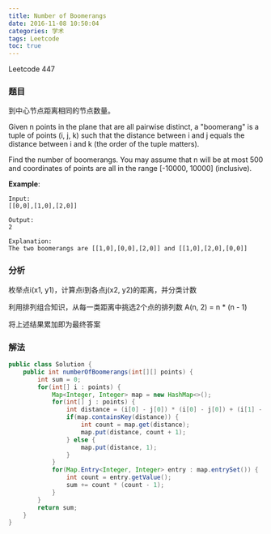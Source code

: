 ```yaml
---
title: Number of Boomerangs
date: 2016-11-08 10:50:04
categories: 学术
tags: Leetcode
toc: true
---
```


Leetcode 447

### 题目

到中心节点距离相同的节点数量。

Given n points in the plane that are all pairwise distinct, a "boomerang" is a tuple of points (i, j, k) such that the distance between i and j equals the distance between i and k (the order of the tuple matters).

Find the number of boomerangs. You may assume that n will be at most 500 and coordinates of points are all in the range \[-10000, 10000\] (inclusive).

__Example__:

```
Input:
[[0,0],[1,0],[2,0]]

Output:
2

Explanation:
The two boomerangs are [[1,0],[0,0],[2,0]] and [[1,0],[2,0],[0,0]]
```

### 分析

枚举点i(x1, y1)，计算点i到各点j(x2, y2)的距离，并分类计数

利用排列组合知识，从每一类距离中挑选2个点的排列数 A(n, 2) = n * (n - 1)

将上述结果累加即为最终答案

### 解法

```java
public class Solution {
    public int numberOfBoomerangs(int[][] points) {
        int sum = 0;
        for(int[] i : points) {
            Map<Integer, Integer> map = new HashMap<>();
            for(int[] j : points) {
                int distance = (i[0] - j[0]) * (i[0] - j[0]) + (i[1] - j[1]) * (i[1] - j[1]);
                if(map.containsKey(distance)) {
                    int count = map.get(distance);
                    map.put(distance, count + 1);
                } else {
                    map.put(distance, 1);
                }
            }
            for(Map.Entry<Integer, Integer> entry : map.entrySet()) {
                int count = entry.getValue();
                sum += count * (count - 1);
            }
        }
        return sum;
    }
}
```

